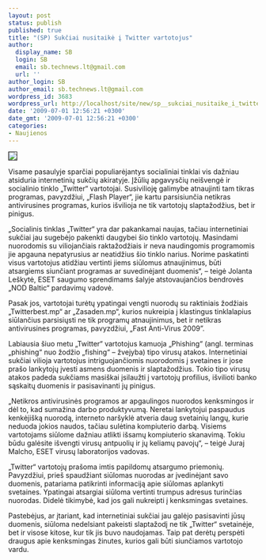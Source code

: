 ```yaml
---
layout: post
status: publish
published: true
title: "(SP) Sukčiai nusitaikė į Twitter vartotojus"
author:
  display_name: SB
  login: SB
  email: sb.technews.lt@gmail.com
  url: ''
author_login: SB
author_email: sb.technews.lt@gmail.com
wordpress_id: 3683
wordpress_url: http://localhost/site/new/sp__sukciai_nusitaike_i_twitter_vartotojus/
date: '2009-07-01 12:56:21 +0300'
date_gmt: '2009-07-01 12:56:21 +0300'
categories:
- Naujienos
---
```

<div class="imgright"><img src="http://tbn2.google.com/images?q=tbn:MAdC1RwDXUcylM:http://cristean-macmhicheil.co.uk/blog/wp-content/uploads/2009/03/twitter-logo.jpg" border="1" /></div>
<p>Visame pasaulyje sparčiai populiarėjantys socialiniai tinklai vis dažniau atsiduria internetinių sukčių akiratyje. Įžūlių apgavysčių neišvengė ir socialinio tinklo „Twitter“ vartotojai. Susivilioję galimybe atnaujinti tam tikras programas, pavyzdžiui, „Flash Player“, jie kartu parsisiunčia netikras antivirusines programas, kurios išvilioja ne tik vartotojų slaptažodžius, bet ir pinigus.</p>
<p>„Socialinis tinklas „Twitter“ yra dar pakankamai naujas, tačiau internetiniai sukčiai jau sugebėjo pakenkti daugybei šio tinklo vartotojų. Masindami nuorodomis su viliojančiais raktažodžiais ir neva naudingomis programomis jie apgauna nepatyrusius ar neatidžius šio tinklo narius. Norime paskatinti visus vartotojus atidžiau vertinti jiems siūlomus atnaujinimus, būti atsargiems siunčiant programas ar suvedinėjant duomenis“, – teigė Jolanta Leškytė, ESET saugumo sprendimams šalyje atstovaujančios bendrovės „NOD Baltic“ pardavimų vadovė.</p>
<p>Pasak jos, vartotojai turėtų ypatingai vengti nuorodų su raktiniais žodžiais „Twitterbest.mp“ ar „Zasaden.mp“, kurios nukreipia į klastingus tinklalapius siūlančius parsisiųsti ne tik programų atnaujinimus, bet ir netikras antivirusines programas, pavyzdžiui, „Fast Anti-Virus 2009”.</p>
<p>Labiausia šiuo metu „Twitter“ vartotojus kamuoja „Phishing“ (angl. terminas „phishing“ nuo žodžio „fishing“ – žvejyba) tipo virusų atakos. Internetiniai sukčiai vilioja vartotojus intriguojančiomis nuorodomis į svetaines ir jose prašo lankytojų įvesti asmens duomenis ir slaptažodžius. Tokio tipo virusų atakos padeda sukčiams masiškai įsilaužti į vartotojų profilius, išvilioti banko sąskaitų duomenis ir pasisavinanti jų pinigus.</p>
<p>„Netikros antivirusinės programos ar apgaulingos nuorodos kenksmingos ir dėl to, kad sumažina darbo produktyvumą. Neretai lankytojui paspaudus kenkėjišką nuorodą, interneto naršyklė atveria daug svetainių langų, kurie neduoda jokios naudos, tačiau sulėtina kompiuterio darbą. Visiems vartotojams siūlome dažniau atlikti išsamų kompiuterio skanavimą. Tokiu būdu galėsite išvengti virusų antpuolių ir jų keliamų pavojų“, – teigė Juraj Malcho, ESET virusų laboratorijos vadovas. </p>
<p>„Twitter“ vartotojų prašoma imtis papildomų atsargumo priemonių. Pavyzdžiui, prieš spaudžiant siūlomas nuorodas ar įvedinėjant savo duomenis, patariama patikrinti informaciją apie siūlomas aplankyti svetaines. Ypatingai atsargiai siūloma vertinti trumpus adresus turinčias nuorodas. Didelė tikimybė, kad jos gali nukreipti į kenksmingas svetaines.</p>
<p>Pastebėjus, ar įtariant, kad internetiniai sukčiai jau galėjo pasisavinti jūsų duomenis, siūloma nedelsiant pakeisti slaptažodį ne tik „Twitter“ svetainėje, bet ir visose kitose, kur tik jis buvo naudojamas. Taip pat derėtų perspėti draugus apie kenksmingas žinutes, kurios gali būti siunčiamos vartotojo vardu.<br /></p>

